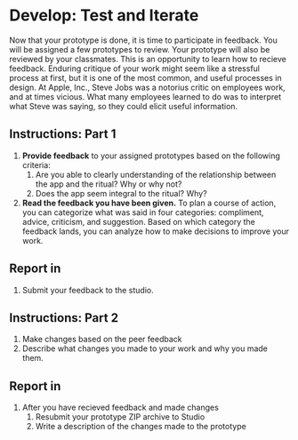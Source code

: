 # Develop: Test and Iterate

Now that your prototype is done, it is time to participate in feedback. You will be assigned a few prototypes to review. Your prototype will also be reviewed by your classmates. This is an opportunity to learn how to recieve feedback. Enduring critique of your work might seem like a stressful process at first, but it is one of the most common, and useful processes in design. At Apple, Inc., Steve Jobs was a notorius critic on employees work, and at times vicious. What many employees learned to do was to interpret what Steve was saying, so they could elicit useful information.

## Instructions: Part 1

1. **Provide feedback** to your assigned prototypes based on the following criteria:
   1. Are you able to clearly understanding of the relationship between the app and the ritual? Why or why not?
   2. Does the app seem integral to the ritual? Why?
2. **Read the feedback you have been given.** To plan a course of action, you can categorize what was said in four categories: compliment, advice, criticism, and suggestion. Based on which category the feedback lands, you can analyze how to make decisions to improve your work.

## Report in

1. Submit your feedback to the studio.

## Instructions: Part 2

1. Make changes based on the peer feedback 
2.  Describe what changes you made to your work and why you made them.

## Report in

1. After you have recieved feedback and made changes
   1. Resubmit your prototype ZIP archive to Studio
   2. Write a description of the changes made to the prototype



